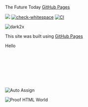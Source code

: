 The Future Today [GitHub Pages](https://pages.github.com/)

[![](https://jitpack.io/v/termux/termux-app.svg)](https://jitpack.io/#termux/termux-app)
[![check-whitespace](https://github.com/git/git/actions/workflows/check-whitespace.yml/badge.svg)](https://github.com/git/git/actions/workflows/check-whitespace.yml)
[![CI](https://github.com/fast4x/RiMusic/actions/workflows/android.yml/badge.svg)](https://github.com/fast4x/RiMusic/actions/workflows/android.yml)

![dark2x](https://github.com/rizwan-r-r/rizwan-r-r/assets/132520847/f9b65dcc-03b5-4efd-b02a-5647d7633b8b)


This site was built using [GitHub Pages](https://pages.github.com/)

Hello
<div style="visibility: hidden; height: 100px;">Hidden</div>

![Auto Assign](https://github.com/F~RuHi/demo-repository/actions/workflows/auto-assign.yml/badge.svg)

![Proof HTML](https://github.com/F~RuHi/demo-repository/actions/workflows/proof-html.yml/badge.svg)
World 